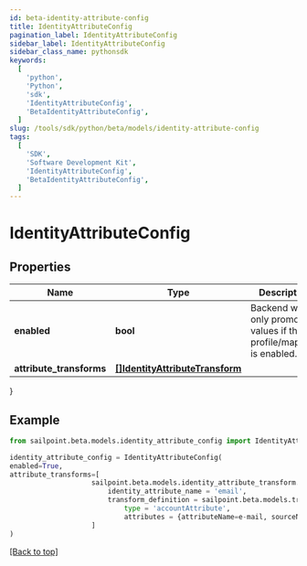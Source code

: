 ```yaml
---
id: beta-identity-attribute-config
title: IdentityAttributeConfig
pagination_label: IdentityAttributeConfig
sidebar_label: IdentityAttributeConfig
sidebar_class_name: pythonsdk
keywords:
  [
    'python',
    'Python',
    'sdk',
    'IdentityAttributeConfig',
    'BetaIdentityAttributeConfig',
  ]
slug: /tools/sdk/python/beta/models/identity-attribute-config
tags:
  [
    'SDK',
    'Software Development Kit',
    'IdentityAttributeConfig',
    'BetaIdentityAttributeConfig',
  ]
---
```


# IdentityAttributeConfig

## Properties

| Name | Type | Description | Notes |
| --- | --- | --- | --- |
| **enabled** | **bool** | Backend will only promote values if the profile/mapping is enabled. | [optional] [default to True] |
| **attribute_transforms** | [**[]IdentityAttributeTransform**](identity-attribute-transform) |  | [optional] |

}

## Example

```python
from sailpoint.beta.models.identity_attribute_config import IdentityAttributeConfig

identity_attribute_config = IdentityAttributeConfig(
enabled=True,
attribute_transforms=[
                    sailpoint.beta.models.identity_attribute_transform.IdentityAttributeTransform(
                        identity_attribute_name = 'email',
                        transform_definition = sailpoint.beta.models.transform_definition.TransformDefinition(
                            type = 'accountAttribute',
                            attributes = {attributeName=e-mail, sourceName=MySource, sourceId=2c9180877a826e68017a8c0b03da1a53}, ), )
                    ]
)

```

[[Back to top]](#)
